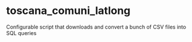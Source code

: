 toscana_comuni_latlong
======================

Configurable script that downloads and convert a bunch of CSV files into SQL queries
